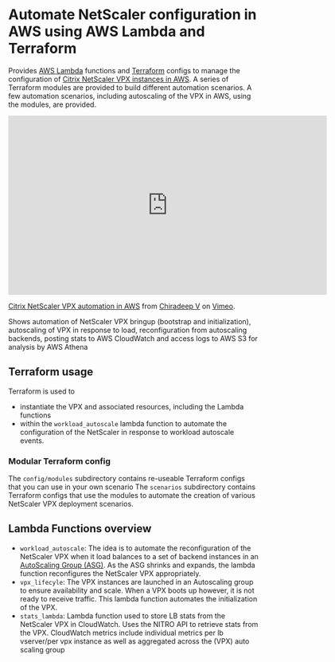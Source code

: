 # Automate NetScaler configuration in AWS using AWS Lambda and Terraform
Provides  [AWS Lambda](https://aws.amazon.com/lambda) functions and [Terraform](https://terraform.io) configs to manage the configuration of [Citrix NetScaler VPX instances in AWS](https://aws.amazon.com/marketplace/seller-profile?id=fb9c6078-b60f-47f6-8622-49d5e1d5aca7). A series of Terraform modules are provided to build different automation scenarios. A few automation scenarios, including autoscaling of the VPX in AWS, using the modules, are provided.

<iframe src="https://player.vimeo.com/video/214221885?color=ff9933" width="640" height="360" frameborder="0" webkitallowfullscreen mozallowfullscreen allowfullscreen></iframe>
<p><a href="https://vimeo.com/214221885">Citrix NetScaler VPX automation in AWS</a> from <a href="https://vimeo.com/user10458318">Chiradeep V</a> on <a href="https://vimeo.com">Vimeo</a>.</p>
<p>Shows automation of NetScaler VPX bringup (bootstrap and initialization), autoscaling of VPX in response to load, reconfiguration from autoscaling backends, posting stats to AWS CloudWatch and access logs to AWS S3 for analysis by AWS Athena</p>

## Terraform usage
Terraform is used to

* instantiate the VPX and associated resources, including the Lambda functions
* within the `workload_autoscale` lambda function to automate the configuration of the NetScaler in response to workload autoscale events.


### Modular Terraform config
The `config/modules` subdirectory contains re-useable Terraform configs that you can use in your own scenario
The `scenarios` subdirectory contains Terraform configs that use the modules to automate the creation of various NetScaler VPX deployment scenarios.

## Lambda Functions overview
* `workload_autoscale`: The idea is to automate the reconfiguration of the NetScaler VPX when it load balances to a set of backend instances in an [AutoScaling Group (ASG)](https://aws.amazon.com/autoscaling/). As the ASG shrinks and expands, the lambda function reconfigures the NetScaler VPX appropriately.
* `vpx_lifecyle`: The VPX instances are launched in an Autoscaling group to ensure availability and scale. When a VPX boots up however, it is not ready to receive traffic. This lambda function automates the initialization of the VPX.
* `stats_lambda`: Lambda function used to store LB stats from the NetScaler VPX in CloudWatch. Uses the NITRO API to retrieve stats from the VPX. CloudWatch metrics include individual metrics per lb vserver/per vpx instance as well as aggregated across the (VPX) auto scaling group

